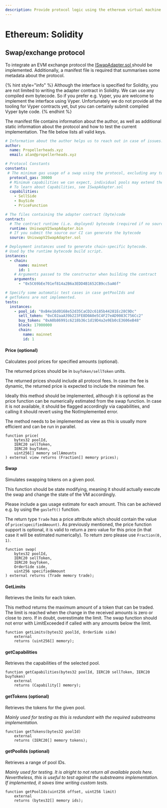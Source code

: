 ```yaml
---
description: Provide protocol logic using the ethereum virtual machine
---
```


# Ethereum: Solidity

## Swap/exchange protocol

To integrate an EVM exchange protocol the [ISwapAdapter.sol ](https://github.com/propeller-heads/propeller-protocol-lib/blob/main/evm/interfaces/ISwapAdapter.sol)should be implemented. Additionally, a manifest file is required that summarises some metadata about the protocol.

{% hint style="info" %}
Although the interface is specified for Solidity, you are not limited to writing the adapter contract in Solidity. We can use any compiled evm bytecode. So if you prefer e.g. Vyper, you are welcome to implement the interface using Vyper. Unfortunately we do not provide all the tooling for Vyper contracts yet, but you can certainly submit compiled Vyper byte code.
{% endhint %}

The manifest file contains information about the author, as well as additional static information about the protocol and how to test the current implementation. The file below lists all valid keys.

```yaml
# Information about the author helps us to reach out in case of issues.
author:
  name: Propellerheads.xyz
  email: alan@propellerheads.xyz

# Protocol Constants
constants:
 # The minimum gas usage of a swap using the protocol, excluding any token transfers
  protocol_gas: 30000
  # Minimum capabilities we can expect, individual pools may extend these.
  # To learn about Capabilities, see ISwapAdapter.sol
  capabilities:
    - SellSide
    - BuySide
    - PriceFunction

# The files containing the adapter contract (byte)code
contract: 
  # The contract runtime (i.e. deployed) bytecode (required if no source is provided)
  runtime: UniswapV2SwapAdapter.bin
  # If you submit the source our CI can generate the bytecode
  source: UniswapV2SwapAdapter.sol

# Deployment instances used to generate chain-specific bytecode.
# Used by the runtime bytecode build script.
instances:
  - chain:
      name: mainnet
      id: 1
    # Arguments passed to the constructor when building the contract
    arguments:
      - "0x5C69bEe701ef814a2B6a3EDD4B1652CB9cc5aA6f"

# Specify some automatic test cases in case getPoolIds and
# getTokens are not implemented.
tests:
  instances:
    - pool_id: "0xB4e16d0168e52d35CaCD2c6185b44281Ec28C9Dc"
      sell_token: "0xC02aaA39b223FE8D0A0e5C4F27eAD9083C756Cc2"
      buy_token: "0xA0b86991c6218b36c1d19D4a2e9Eb0cE3606eB48"
      block: 17000000
      chain:
        name: mainnet
        id: 1
```

#### Price (optional)

Calculates pool prices for specified amounts (optional).

The returned prices should be in `buyToken/sellToken` units. 

The returned prices should include all protocol fees. In case the fee is dynamic, the returned price is expected to include the minimum fee.

Ideally this method should be implemented, although it is optional as the price function can be numerically estimated from the swap function. In case it is not available, it should be flagged accordingly via capabilities, and calling it should revert using the NotImplemented error.

The method needs to be implemented as view as this is usually more efficient and can be run in parallel.

```solidity
function price(
    bytes32 poolId,
    IERC20 sellToken,
    IERC20 buyToken,
    uint256[] memory sellAmounts
) external view returns (Fraction[] memory prices);
```

#### Swap

Simulates swapping tokens on a given pool.

This function should be state modifying, meaning it should actually execute the swap and change the state of the VM accordingly.

Please include a gas usage estimate for each amount. This can be achieved e.g. by using the `gasleft()` function.

The return type `Trade` has a price attribute which should contain the value of `price(specifiedAmount)`. As previously mentioned, the price function support is optional, it is valid to return a zero value for this price (in that case it will be estimated numerically). To return zero please use `Fraction(0, 1)`.

```solidity
function swap(
    bytes32 poolId,
    IERC20 sellToken,
    IERC20 buyToken,
    OrderSide side,
    uint256 specifiedAmount
) external returns (Trade memory trade);
```

#### GetLimits

Retrieves the limits for each token.

This method returns the maximum amount of a token that can be traded. The limit is reached when the change in the received amounts is zero or close to zero. If in doubt, overestimate the limit. The swap function should not error with LimitExceeded if called with any amounts below the limit.

```solidity
function getLimits(bytes32 poolId, OrderSide side)
    external
    returns (uint256[] memory);
```

#### getCapabilities

Retrieves the capabilities of the selected pool.

```solidity
function getCapabilities(bytes32 poolId, IERC20 sellToken, IERC20 buyToken)
    external
    returns (Capability[] memory);
```

#### getTokens (optional)

Retrieves the tokens for the given pool.

_Mainly used for testing as this is redundant with the required substreams implementation._

```solidity
function getTokens(bytes32 poolId)
    external
    returns (IERC20[] memory tokens);
```

#### getPoolIds (optional)

Retrieves a range of pool IDs.

_Mainly used for testing. It is alright to not return all available pools here. Nevertheless, this is useful to test against the substreams implementation. If implemented, it saves time writing custom tests._

```solidity
function getPoolIds(uint256 offset, uint256 limit)
    external
    returns (bytes32[] memory ids);
```

